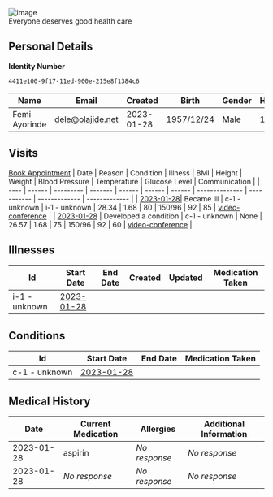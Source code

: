 
![image](https://user-images.githubusercontent.com/110731/191966461-b80f054f-0bb3-41b5-b549-10c34c46387b.png)  
Everyone deserves good health care

## Personal Details

**Identity Number**
````
4411e100-9f17-11ed-900e-215e8f1384c6  
````

| Name | Email | Created | Birth | Gender | Height |
| ---- | ----- | ------- | ----- | ------ | ------ |
| Femi Ayorinde| <dele@olajide.net> | 2023-01-28   | 1957/12/24| Male | 1.68 |

## Visits
[Book Appointment](https://github.com/project-deserve/clinic-alpha-one/issues/new?assignees=&labels=appointment&template=book-appointment.yml)
| Date | Reason | Condition | Illness | BMI    | Height | Weight | Blood Pressure | Temperature | Glucose Level | Communication | 
| ---- | ------ | --------- | ------- | ------ | ------ | ------ | -------------- | ----------- | ------------- | ------------- | 
| <a href="https://github.com/project-deserve/clinic-alpha-one/issues/102">2023-01-28</a>| Became ill | c-1 - unknown    | i-1 - unknown  | 28.34 | 1.68 | 80 | 150/96          | 92       | 85         | [video-conference](https://pade.chat:5443/ofmeet/4411e100-9f17-11ed-900e-215e8f1384c6-102)       | 
| <a href="https://github.com/project-deserve/clinic-alpha-one/issues/103">2023-01-28</a> | Developed a condition | c-1 - unknown | None | 26.57 | 1.68 | 75 | 150/96 | 92 | 60 | [video-conference](https://pade.chat:5443/ofmeet/4411e100-9f17-11ed-900e-215e8f1384c6-103) |
## Illnesses

| Id    | Start Date | End Date | Created | Updated | Medication Taken | 
| ---   | ---------- | -------- | ------- | ------- | ---------------- | 
| i-1 - unknown| <a href="https://github.com/project-deserve/clinic-alpha-one/issues/102">2023-01-28</a>      |          |         |         |                  | 

## Conditions

| Id    | Start Date | End Date | Medication Taken | 
| ---   | ---------- | -------- | ---------------- | 
| c-1 - unknown| <a href="https://github.com/project-deserve/clinic-alpha-one/issues/102">2023-01-28</a>      |          |                  | 

## Medical History

| Date  | Current Medication | Allergies | Additional Information | 
| ----- | ------------------ | --------- | ---------------------- | 
| 2023-01-28| aspirin              | *No response*    |  *No response*               |
| 2023-01-28| *No response*              | *No response*    |  *No response*               | 